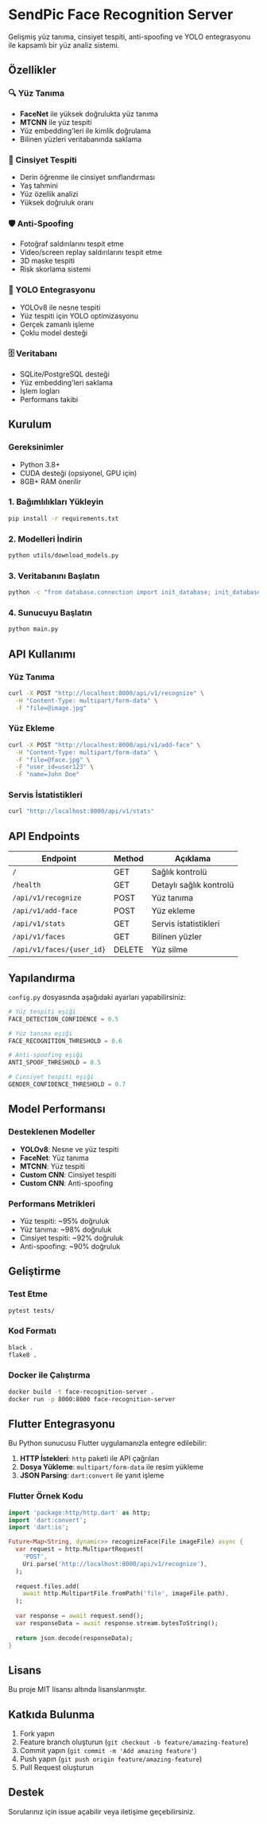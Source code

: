 # SendPic Face Recognition Server

Gelişmiş yüz tanıma, cinsiyet tespiti, anti-spoofing ve YOLO entegrasyonu ile kapsamlı bir yüz analiz sistemi.

## Özellikler

### 🔍 Yüz Tanıma
- **FaceNet** ile yüksek doğrulukta yüz tanıma
- **MTCNN** ile yüz tespiti
- Yüz embedding'leri ile kimlik doğrulama
- Bilinen yüzleri veritabanında saklama

### 👥 Cinsiyet Tespiti
- Derin öğrenme ile cinsiyet sınıflandırması
- Yaş tahmini
- Yüz özellik analizi
- Yüksek doğruluk oranı

### 🛡️ Anti-Spoofing
- Fotoğraf saldırılarını tespit etme
- Video/screen replay saldırılarını tespit etme
- 3D maske tespiti
- Risk skorlama sistemi

### 🎯 YOLO Entegrasyonu
- YOLOv8 ile nesne tespiti
- Yüz tespiti için YOLO optimizasyonu
- Gerçek zamanlı işleme
- Çoklu model desteği

### 🗄️ Veritabanı
- SQLite/PostgreSQL desteği
- Yüz embedding'leri saklama
- İşlem logları
- Performans takibi

## Kurulum

### Gereksinimler
- Python 3.8+
- CUDA desteği (opsiyonel, GPU için)
- 8GB+ RAM önerilir

### 1. Bağımlılıkları Yükleyin
```bash
pip install -r requirements.txt
```

### 2. Modelleri İndirin
```bash
python utils/download_models.py
```

### 3. Veritabanını Başlatın
```bash
python -c "from database.connection import init_database; init_database()"
```

### 4. Sunucuyu Başlatın
```bash
python main.py
```

## API Kullanımı

### Yüz Tanıma
```bash
curl -X POST "http://localhost:8000/api/v1/recognize" \
  -H "Content-Type: multipart/form-data" \
  -F "file=@image.jpg"
```

### Yüz Ekleme
```bash
curl -X POST "http://localhost:8000/api/v1/add-face" \
  -H "Content-Type: multipart/form-data" \
  -F "file=@face.jpg" \
  -F "user_id=user123" \
  -F "name=John Doe"
```

### Servis İstatistikleri
```bash
curl "http://localhost:8000/api/v1/stats"
```

## API Endpoints

| Endpoint | Method | Açıklama |
|----------|--------|----------|
| `/` | GET | Sağlık kontrolü |
| `/health` | GET | Detaylı sağlık kontrolü |
| `/api/v1/recognize` | POST | Yüz tanıma |
| `/api/v1/add-face` | POST | Yüz ekleme |
| `/api/v1/stats` | GET | Servis istatistikleri |
| `/api/v1/faces` | GET | Bilinen yüzler |
| `/api/v1/faces/{user_id}` | DELETE | Yüz silme |

## Yapılandırma

`config.py` dosyasında aşağıdaki ayarları yapabilirsiniz:

```python
# Yüz tespiti eşiği
FACE_DETECTION_CONFIDENCE = 0.5

# Yüz tanıma eşiği  
FACE_RECOGNITION_THRESHOLD = 0.6

# Anti-spoofing eşiği
ANTI_SPOOF_THRESHOLD = 0.5

# Cinsiyet tespiti eşiği
GENDER_CONFIDENCE_THRESHOLD = 0.7
```

## Model Performansı

### Desteklenen Modeller
- **YOLOv8**: Nesne ve yüz tespiti
- **FaceNet**: Yüz tanıma
- **MTCNN**: Yüz tespiti
- **Custom CNN**: Cinsiyet tespiti
- **Custom CNN**: Anti-spoofing

### Performans Metrikleri
- Yüz tespiti: ~95% doğruluk
- Yüz tanıma: ~98% doğruluk
- Cinsiyet tespiti: ~92% doğruluk
- Anti-spoofing: ~90% doğruluk

## Geliştirme

### Test Etme
```bash
pytest tests/
```

### Kod Formatı
```bash
black .
flake8 .
```

### Docker ile Çalıştırma
```bash
docker build -t face-recognition-server .
docker run -p 8000:8000 face-recognition-server
```

## Flutter Entegrasyonu

Bu Python sunucusu Flutter uygulamanızla entegre edilebilir:

1. **HTTP İstekleri**: `http` paketi ile API çağrıları
2. **Dosya Yükleme**: `multipart/form-data` ile resim yükleme
3. **JSON Parsing**: `dart:convert` ile yanıt işleme

### Flutter Örnek Kodu
```dart
import 'package:http/http.dart' as http;
import 'dart:convert';
import 'dart:io';

Future<Map<String, dynamic>> recognizeFace(File imageFile) async {
  var request = http.MultipartRequest(
    'POST',
    Uri.parse('http://localhost:8000/api/v1/recognize'),
  );
  
  request.files.add(
    await http.MultipartFile.fromPath('file', imageFile.path),
  );
  
  var response = await request.send();
  var responseData = await response.stream.bytesToString();
  
  return json.decode(responseData);
}
```

## Lisans

Bu proje MIT lisansı altında lisanslanmıştır.

## Katkıda Bulunma

1. Fork yapın
2. Feature branch oluşturun (`git checkout -b feature/amazing-feature`)
3. Commit yapın (`git commit -m 'Add amazing feature'`)
4. Push yapın (`git push origin feature/amazing-feature`)
5. Pull Request oluşturun

## Destek

Sorularınız için issue açabilir veya iletişime geçebilirsiniz.